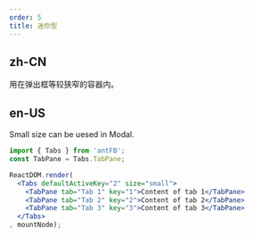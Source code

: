 ```yaml
---
order: 5
title: 迷你型
---
```


## zh-CN

用在弹出框等较狭窄的容器内。

## en-US

Small size can be uesed in Modal.

````jsx
import { Tabs } from 'antFB';
const TabPane = Tabs.TabPane;

ReactDOM.render(
  <Tabs defaultActiveKey="2" size="small">
    <TabPane tab="Tab 1" key="1">Content of tab 1</TabPane>
    <TabPane tab="Tab 2" key="2">Content of tab 2</TabPane>
    <TabPane tab="Tab 3" key="3">Content of tab 3</TabPane>
  </Tabs>
, mountNode);
````

